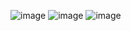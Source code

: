 ![image](https://github.com/user-attachments/assets/6671001d-ee25-4caa-9b83-78e9bf96d040)
![image](https://github.com/user-attachments/assets/c1e6912d-8b8d-499c-9c39-26ebfcf4ca81)
![image](https://github.com/user-attachments/assets/2ab9c4d1-f3e3-4ee0-a385-66cb402e93df)
